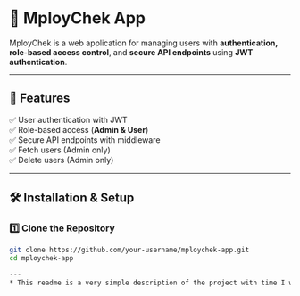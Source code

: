 # 🚀 MployChek App  

MployChek is a web application for managing users with **authentication, role-based access control**, and **secure API endpoints** using **JWT authentication**.  

---

## 📌 Features  
✅ User authentication with JWT  
✅ Role-based access (**Admin & User**)  
✅ Secure API endpoints with middleware  
✅ Fetch users (Admin only)  
✅ Delete users (Admin only)  

---

## 🛠️ Installation & Setup  

### 1️⃣ **Clone the Repository**  
```sh
git clone https://github.com/your-username/mploychek-app.git
cd mploychek-app

---
* This readme is a very simple description of the project with time I will add more details to it * 
